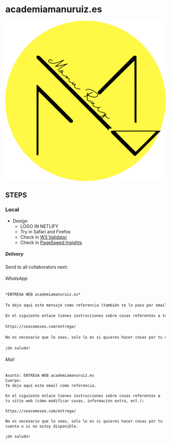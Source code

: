 # academiamanuruiz.es

[![academiamanuruiz.es](/assets/media/base/icon.png)](https://academiamanuruiz.es/)


## STEPS


### Local

- Design
  - LOGO IN NETLIFY
  - Try in Safari and Firefox
  - Check in [W3 Validator](https://validator.w3.org/)
  - Check in [PageSpeed Insights](https://pagespeed.web.dev/)


##### Delivery

Send to all collaborators next:

###### WhatsApp

```md
*ENTREGA WEB academiamanuruiz.es*

Te dejo aquí este mensaje como referencia (también te lo paso por email con el asunto `ENTREGA WEB academiamanuruiz.es`).

En el siguiente enlace tienes instrucciones sobre cosas referentes a tu sitio web (cómo modificar cosas, información extra, ect.):

https://seacomoseo.com/entrega/

No es necesario que lo veas, solo lo es si quieres hacer cosas por tu cuenta o si no estoy disponible.

¡Un saludo!
```

###### Mail

```
Asunto: ENTREGA WEB academiamanuruiz.es
Cuerpo:
Te dejo aquí este email como referencia.

En el siguiente enlace tienes instrucciones sobre cosas referentes a tu sitio web (cómo modificar cosas, información extra, ect.):

https://seacomoseo.com/entrega/

No es necesario que lo veas, solo lo es si quieres hacer cosas por tu cuenta o si no estoy disponible.

¡Un saludo!
```
